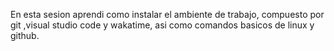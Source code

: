En esta sesion aprendi como instalar el ambiente de trabajo, compuesto por git ,visual studio code y wakatime, asi  como comandos basicos de linux y github.
